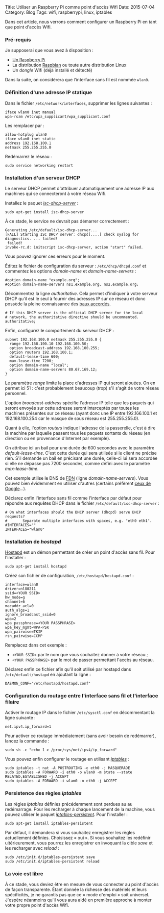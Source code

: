 Title: Utiliser un Raspberry Pi comme point d'accès Wifi
Date: 2015-07-04
Category: Blog
Tags: wifi, raspberrypi, linux, iptables

Dans cet article, nous verrons comment configurer un Raspberry Pi en tant que
point d'accès Wifi.

### Pré-requis

Je supposerai que vous avez à disposition :

 * [Un Raspberry Pi](https://www.raspberrypi.org/)
 * La distribution [Raspbian](https://www.raspbian.org/) ou toute autre
   distribution Linux
 * Un *dongle* Wifi (déjà installé et détecté)

Dans la suite, on considèrera que l'interface sans fil est nommée `wlan0`.  

### Définition d'une adresse IP statique

Dans le fichier `/etc/network/interfaces`, supprimer les lignes suivantes :

    iface wlan0 inet manual
    wpa-roam /etc/wpa_supplicant/wpa_supplicant.conf

Les remplacer par :

    allow-hotplug wlan0
    iface wlan0 inet static
    address 192.168.100.1
    netmask 255.255.255.0

Redémarrez le réseau :

    sudo service networking restart

### Installation d'un serveur DHCP

Le serveur DHCP permet d'attribuer automatiquement une adresse IP aux machines
qui se connecteront à votre réseau Wifi.

Installez le paquet *[isc-dhcp-server](https://packages.debian.org/isc-dhcp-server)* :

    sudo apt-get install isc-dhcp-server

À ce stade, le service ne devrait pas démarrer correctement :

    Generating /etc/default/isc-dhcp-server...
    [FAIL] Starting ISC DHCP server: dhcpd[....] check syslog for diagnostics. ... failed!
     failed!
    invoke-rc.d: initscript isc-dhcp-server, action "start" failed.

Vous pouvez ignorer ces erreurs pour le moment.

Éditez le fichier de configuration du serveur : `/etc/dhcp/dhcpd.conf` et
commentez les options *domain-name* et *domain-name-servers* :

    #option domain-name "example.org";
    #option domain-name-servers ns1.example.org, ns2.example.org;

Décommentez la ligne *authoritative*. Cela permet d'indiquer à votre serveur
DHCP qu'il est le seul à fournir des adresses IP sur ce réseau et donc possède
la pleine connaissance des
[baux accordés](http://www.linux-france.org/prj/edu/archinet/systeme/ch27s03.html).

    # If this DHCP server is the official DHCP server for the local
    # network, the authoritative directive should be uncommented.
    authoritative;

Enfin, configurez le comportement du serveur DHCP :

    subnet 192.168.100.0 netmask 255.255.255.0 {
      range 192.168.100.10 192.168.100.50;
      option broadcast-address 192.168.100.255;
      option routers 192.168.100.1;
      default-lease-time 600;
      max-lease-time 7200;
      option domain-name "local";
      option domain-name-servers 80.67.169.12;
    }

Le paramètre *range* limite la place d'adresses IP qui seront alouées. On en
permet ici 51 : c'est probablement beaucoup (trop) s'il s'agit de votre réseau
personnel.

L'option *broadcast-address* spécifie l'adresse IP telle que les paquets qui
seront envoyés sur cette adresse seront interceptés par toutes les machines
présentes sur ce réseau (ayant donc une IP entre 192.166.100.1 et
192.168.100.254 car le masque de sous réseau est 255.255.255.0).

Quant à elle, l'option *routers* indique l'adresse de la passerelle, c'est à
dire la machine par laquelle passent tous les paquets sortants du réseau (en
direction ou en provenance d'Internet par exemple). 

On attribue ici un bail pour une durée de 600 secondes avec le paramètre
*default-lease-time*. C'est cette durée qui sera utilisée si le client ne
précise rien. S'il demande un bail en précisant une durée, celle-ci lui sera
accordée si elle ne dépasse pas 7200 secondes, comme défini avec le paramètre
*max-lease-time*.

Cet exemple utilise le DNS de [FDN](https://www.fdn.fr) (ligne *domain-name-servers*).
Vous pouvez bien évidemment en utiliser d'autres (certains préfèrent
[ceux de Google](https://developers.google.com/speed/public-dns/)...).

Déclarez enfin l'interface sans fil comme l'interface par défaut pour répondre
aux requêtes DHCP dans le fichier `/etc/default/isc-dhcp-server` :

    # On what interfaces should the DHCP server (dhcpd) serve DHCP requests?
    #       Separate multiple interfaces with spaces, e.g. "eth0 eth1".
    #INTERFACES=""
    INTERFACES="wlan0"

### Installation de *hostapd*

[Hostapd](https://w1.fi/hostapd/) est un démon permettant de créer un point
d'accès sans fil. Pour l'installer :

    sudo apt-get install hostapd

Créez son fichier de configuration, `/etc/hostapd/hostapd.conf` :

    interface=wlan0
    driver=nl80211
    ssid=<YOUR SSID>
    hw_mode=g
    channel=6
    macaddr_acl=0
    auth_algs=1
    ignore_broadcast_ssid=0
    wpa=2
    wpa_passphrase=<YOUR PASSPHRASE>
    wpa_key_mgmt=WPA-PSK
    wpa_pairwise=TKIP
    rsn_pairwise=CCMP

Remplacez dans cet exemple :

 * `<YOUR SSID>` par le nom que vous souhaitez donner à votre réseau ;
 * `<YOUR PASSPHRASE>` par le mot de passer permettant l'accès au réseau.

Déclarez enfin ce fichier afin qu'il soit utilisé par hostapd dans
`/etc/default/hostapd` en ajoutant la ligne :

    DAEMON_CONF="/etc/hostapd/hostapd.conf"

### Configuration du routage entre l'interface sans fil et l'interface filaire

Activer le routage IP dans le fichier `/etc/sysctl.conf` en décommentant la
ligne suivante :

    net.ipv4.ip_forward=1

Pour activer ce routage immédiatement (sans avoir besoin de redémarrer), lancez
la commande :

    sudo sh -c "echo 1 > /proc/sys/net/ipv4/ip_forward"

Vous pouvez enfin configurer le routage en utilisant
*[iptables](http://ipset.netfilter.org/iptables.man.html)* :

    sudo iptables -t nat -A POSTROUTING -o eth0 -j MASQUERADE
    sudo iptables -A FORWARD -i eth0 -o wlan0 -m state --state RELATED,ESTABLISHED -j ACCEPT
    sudo iptables -A FORWARD -i wlan0 -o eth0 -j ACCEPT

### Persistence des règles *iptables*

Les règles *iptables* définies précédemment sont perdues au au redémarrage. Pour
les recharger à chaque lancement de la machine, vous pouvez utiliser le paquet
*[iptables-persistent](https://packages.debian.org/iptables-persistent)*. Pour
l'installer :

    sudo apt-get install iptables-persistent

Par défaut, il demandera si vous souhaitez enregistrer les règles actuellement
définies. Choisissez « oui ». Si vous souhaitez les redéfinir ultérieurement,
vous pourrez les enregistrer en invoquant la cible *save* et les recharger avec
*reload* :

    sudo /etc/init.d/iptables-persistent save
    sudo /etc/init.d/iptables-persistent reload


### La voie est libre

À ce stade, vous deviez être en mesure de vous connecter au point d'accès de
façon transparente. Étant donnée la richesse des matériels et leurs
spécificités, je ne garantis pas que ce « mode d'emploi » soit universel.
J'espère néanmoins qu'il vous aura aidé en première approche à monter votre
propre point d'accès Wifi.
